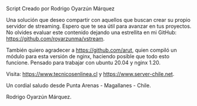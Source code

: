 Script Creado por Rodrigo Oyarzún Márquez

Una solución que deseo compartir con aquellos que buscan crear su propio servidor de streaming. Espero que te sea útil para avanzar en tus proyectos. No olvides evaluar este contenido dejando una estrellita en mi GitHub: https://github.com/royarzunma/vstream.

También quiero agradecer a https://github.com/arut, quien compiló un módulo para esta versión de nginx, haciendo posible que todo esto funcione.
Pensado para trabajar con ubuntu 20.04 y nginx 1.20.

Visita: https://www.tecnicosenlinea.cl y https://www.server-chile.net.

Un cordial saludo desde Punta Arenas - Magallanes - Chile.

Rodrigo Oyarzún Márquez.
